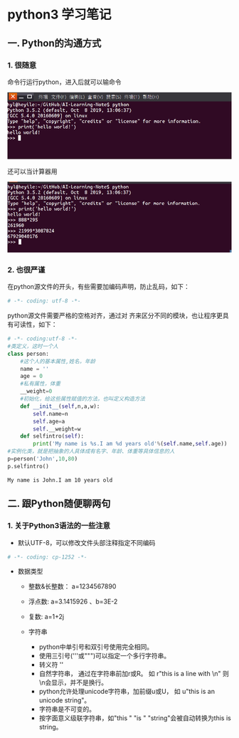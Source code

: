 # python3 学习笔记

## 一. Python的沟通方式

### 1. 很随意

命令行运行python，进入后就可以输命令

![命令行交互](images/1571579617096.png)

还可以当计算器用

![1571579739829](images/1571579739829.png)

### 2. 也很严谨

在python源文件的开头，有些需要加编码声明，防止乱码，如下：

```python
# -*- coding: utf-8 -*-
```

python源文件需要严格的空格对齐，通过对 齐来区分不同的模块，也让程序更具有可读性，如下：



```python
# -*- coding:utf-8 -*-
#类定义，这时一个人
class person:
    #这个人的基本属性,姓名，年龄
    name = ''
    age = 0
    #私有属性，体重
    __weight=0
    #初始化，给这些属性赋值的方法，也叫定义构造方法
    def __init__(self,n,a,w):
        self.name=n
        self.age=a
        self.__weight=w
    def selfintro(self):
        print('My name is %s.I am %d years old'%(self.name,self.age))
#实例化类，就是把抽象的人具体成有名字、年龄、体重等具体信息的人
p=person('John',10,80)
p.selfintro()
```

    My name is John.I am 10 years old



## 二. 跟Python随便聊两句

###  1. 关于Python3语法的一些注意

* 默认UTF-8，可以修改文件头部注释指定不同编码

```python
# -*- coding: cp-1252 -*-
```

* 数据类型

  * 整数&长整数： a=1234567890

  * 浮点数: a=3.1415926 、b=3E-2
  * 复数: a=1+2j

  * 字符串
    * python中单引号和双引号使用完全相同。
    * 使用三引号('''或""")可以指定一个多行字符串。
    * 转义符 '\'
    * 自然字符串， 通过在字符串前加r或R。 如 r"this is a line with \n" 则\n会显示，并不是换行。
    * python允许处理unicode字符串，加前缀u或U， 如 u"this is an unicode string"。
    * 字符串是不可变的。
    * 按字面意义级联字符串，如"this " "is " "string"会被自动转换为this is string。


```python

```
